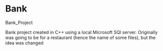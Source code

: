 # Bank
Bank_Project

Bank project created in C++ using a local Microsoft SQl server.
Originally was going to be for a restaurant (hence the name of some files), but the idea was changed
